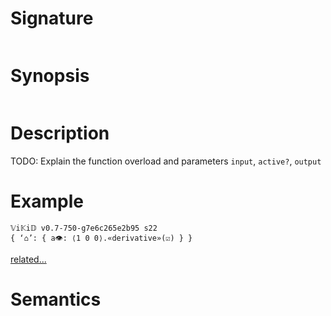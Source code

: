 # Signature
```vikid-signature
```

# Synopsis
```vikid-synopsis
```

# Description
TODO: Explain the function overload and parameters `input`, `active?`, `output`

# Example
```vikid-script
𝕍i𝕂i𝔻 v0.7-750-g7e6c265e2b95 s22
{ ‘⌂’: { a👁: ⟨1 0 0⟩.«derivative»(☑) } }
```


[related...](https://en.wikipedia.org/wiki/Velocity#Instantaneous_velocity)

# Semantics